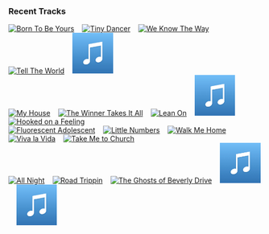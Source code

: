 ### Recent Tracks
[<img src='https://lastfm.freetls.fastly.net/i/u/300x300/95808d3de95adfd06c64e241eeaebcd7.png' width='16%' height='16%' alt='Born To Be Yours'>](https://www.last.fm/music/kygo/_/born%2bto%2bbe%2byours)&nbsp;&nbsp;&nbsp;&nbsp;[<img src='https://lastfm.freetls.fastly.net/i/u/300x300/6bfc692670d848a9c8f151ba1390bba0.png' width='16%' height='16%' alt='Tiny Dancer'>](https://www.last.fm/music/elton%2bjohn/_/tiny%2bdancer)&nbsp;&nbsp;&nbsp;&nbsp;[<img src='https://lastfm.freetls.fastly.net/i/u/300x300/b1a715d93b10fbf347082d3e06994ca3.png' width='16%' height='16%' alt='We Know The Way'>](https://www.last.fm/music/opetaia%2bfoa%2527i/_/we%2bknow%2bthe%2bway)&nbsp;&nbsp;&nbsp;&nbsp;[<img src='https://lastfm.freetls.fastly.net/i/u/300x300/6237ed46e78d361325522afe953f148d.png' width='16%' height='16%' alt='Tell The World'>](https://www.last.fm/music/eric%2bhutchinson/_/tell%2bthe%2bworld)&nbsp;&nbsp;&nbsp;&nbsp;[<img src='https://github.com/atfinke/atfinke/blob/master/placeholder.jpeg?raw=true' width='16%' height='16%' alt='Into the Unknown - Panic! At The Disco Version'>](https://www.last.fm/music/panic%2521%2bat%2bthe%2bdisco/_/into%2bthe%2bunknown%2b-%2bpanic%2521%2bat%2bthe%2bdisco%2bversion)&nbsp;&nbsp;&nbsp;&nbsp;<br>[<img src='https://lastfm.freetls.fastly.net/i/u/300x300/535ef4ca88254e3acec383a89b16cb71.png' width='16%' height='16%' alt='My House'>](https://www.last.fm/music/flo%2brida/_/my%2bhouse)&nbsp;&nbsp;&nbsp;&nbsp;[<img src='https://lastfm.freetls.fastly.net/i/u/300x300/929f961574d7444ac439f0da85c211ea.png' width='16%' height='16%' alt='The Winner Takes It All'>](https://www.last.fm/music/abba/_/the%2bwinner%2btakes%2bit%2ball)&nbsp;&nbsp;&nbsp;&nbsp;[<img src='https://lastfm.freetls.fastly.net/i/u/300x300/fd9428cb2191fdd3cb775ae000813b3b.png' width='16%' height='16%' alt='Lean On'>](https://www.last.fm/music/major%2blazer/_/lean%2bon)&nbsp;&nbsp;&nbsp;&nbsp;[<img src='https://github.com/atfinke/atfinke/blob/master/placeholder.jpeg?raw=true' width='16%' height='16%' alt='THE PRINCE'>](https://www.last.fm/music/madeon/_/the%2bprince)&nbsp;&nbsp;&nbsp;&nbsp;[<img src='https://lastfm.freetls.fastly.net/i/u/300x300/64608dfcbfc741c9c1c1078ddc0f9c78.png' width='16%' height='16%' alt='Hooked on a Feeling'>](https://www.last.fm/music/blue%2bswede/_/hooked%2bon%2ba%2bfeeling)&nbsp;&nbsp;&nbsp;&nbsp;<br>[<img src='https://lastfm.freetls.fastly.net/i/u/300x300/705f6109de0143da8050188598fd4781.png' width='16%' height='16%' alt='Fluorescent Adolescent'>](https://www.last.fm/music/arctic%2bmonkeys/_/fluorescent%2badolescent)&nbsp;&nbsp;&nbsp;&nbsp;[<img src='https://lastfm.freetls.fastly.net/i/u/300x300/2acf2fc0f8534cddcc051a4410b8edf5.png' width='16%' height='16%' alt='Little Numbers'>](https://www.last.fm/music/boy/_/little%2bnumbers)&nbsp;&nbsp;&nbsp;&nbsp;[<img src='https://lastfm.freetls.fastly.net/i/u/300x300/8bf121776324202b43eb7d9df0a30e06.png' width='16%' height='16%' alt='Walk Me Home'>](https://www.last.fm/music/p%2521nk/_/walk%2bme%2bhome)&nbsp;&nbsp;&nbsp;&nbsp;[<img src='https://lastfm.freetls.fastly.net/i/u/300x300/c8933ae124dd49eb928ed9cf45d9fd5b.png' width='16%' height='16%' alt='Viva la Vida'>](https://www.last.fm/music/coldplay/_/viva%2bla%2bvida)&nbsp;&nbsp;&nbsp;&nbsp;[<img src='https://lastfm.freetls.fastly.net/i/u/300x300/527818f973644bcecb30600364a07da9.png' width='16%' height='16%' alt='Take Me to Church'>](https://www.last.fm/music/hozier/_/take%2bme%2bto%2bchurch)&nbsp;&nbsp;&nbsp;&nbsp;<br>[<img src='https://lastfm.freetls.fastly.net/i/u/300x300/93329ed0f8b3f6b419003915edd9de5c.png' width='16%' height='16%' alt='All Night'>](https://www.last.fm/music/walk%2bthe%2bmoon/_/all%2bnight)&nbsp;&nbsp;&nbsp;&nbsp;[<img src='https://lastfm.freetls.fastly.net/i/u/300x300/491e3cc8d6d459009bad4756a0504c5f.png' width='16%' height='16%' alt='Road Trippin'>](https://www.last.fm/music/dan%2b%252b%2bshay/_/road%2btrippin%2527)&nbsp;&nbsp;&nbsp;&nbsp;[<img src='https://lastfm.freetls.fastly.net/i/u/300x300/22b6db386f4d586164ebe4b051522687.png' width='16%' height='16%' alt='The Ghosts of Beverly Drive'>](https://www.last.fm/music/death%2bcab%2bfor%2bcutie/_/the%2bghosts%2bof%2bbeverly%2bdrive)&nbsp;&nbsp;&nbsp;&nbsp;[<img src='https://github.com/atfinke/atfinke/blob/master/placeholder.jpeg?raw=true' width='16%' height='16%' alt='Sallys Song'>](https://www.last.fm/music/disney%2bpeaceful%2bpiano/_/sally%2527s%2bsong)&nbsp;&nbsp;&nbsp;&nbsp;[<img src='https://github.com/atfinke/atfinke/blob/master/placeholder.jpeg?raw=true' width='16%' height='16%' alt='I See the Light'>](https://www.last.fm/music/disney%2bpeaceful%2bpiano/_/i%2bsee%2bthe%2blight)&nbsp;&nbsp;&nbsp;&nbsp;<br>
